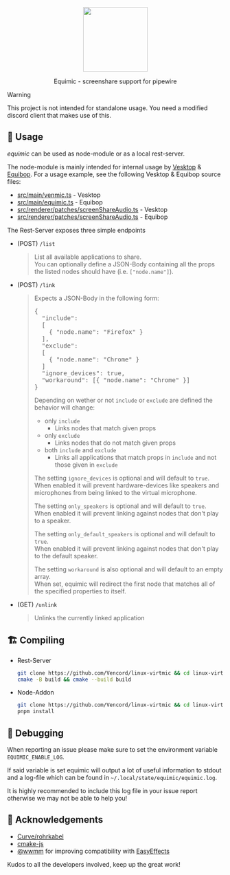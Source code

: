 <div align="center">

<img src="https://avatars.githubusercontent.com/u/150590884" width="150">

<br/>

Equimic - screenshare support for pipewire

</div>

> [!WARNING]  
> This project is not intended for standalone usage. You need a modified discord client that makes use of this.

## 📖 Usage

_equimic_ can be used as node-module or as a local rest-server.

The node-module is mainly intended for internal usage by [Vesktop](https://github.com/Vencord/Vesktop) & [Equibop](https://github.com/Equicord/Equibop).
For a usage example, see the following Vesktop & Equibop source files:
- [src/main/venmic.ts](https://github.com/Vencord/Vesktop/blob/main/src/main/venmic.ts) - Vesktop
- [src/main/equimic.ts](https://github.com/Equicord/Equibop/blob/main/src/main/equimic.ts) - Equibop
- [src/renderer/patches/screenShareAudio.ts](https://github.com/Vencord/Vesktop/blob/main/src/renderer/patches/screenShareAudio.ts) - Vesktop
- [src/renderer/patches/screenShareAudio.ts](https://github.com/Equicord/Equibop/blob/main/src/renderer/patches/screenShareAudio.ts) - Equibop

The Rest-Server exposes three simple endpoints
* (POST) `/list`
  > List all available applications to share.  
  > You can optionally define a JSON-Body containing all the props the listed nodes should have (i.e. `["node.name"]`).

* (POST) `/link`  
  <blockquote>
  Expects a JSON-Body in the following form:
  <pre lang="json">
  {
    "include": 
    [
      { "node.name": "Firefox" }
    ],
    "exclude":
    [
      { "node.name": "Chrome" }
    ]
    "ignore_devices": true,
    "workaround": [{ "node.name": "Chrome" }]
  }
  </pre>

  Depending on wether or not `include` or `exclude` are defined the behavior will change:

  * only `include`
    * Links nodes that match given props
  * only `exclude`
    * Links nodes that do not match given props
  * both `include` and `exclude`
    * Links all applications that match props in `include` and not those given in `exclude`

  The setting `ignore_devices` is optional and will default to `true`.  
  When enabled it will prevent hardware-devices like speakers and microphones from being linked to the virtual microphone.

  The setting `only_speakers` is optional and will default to `true`.  
  When enabled it will prevent linking against nodes that don't play to a speaker.

  The setting `only_default_speakers` is optional and will default to `true`.  
  When enabled it will prevent linking against nodes that don't play to the default speaker.

  The setting `workaround` is also optional and will default to an empty array.  
  When set, equimic will redirect the first node that matches all of the specified properties to itself.
  </blockquote>

* (GET) `/unlink`
  > Unlinks the currently linked application

## 🏗️ Compiling

* Rest-Server
    ```bash
    git clone https://github.com/Vencord/linux-virtmic && cd linux-virtmic
    cmake -B build && cmake --build build
    ```

* Node-Addon
    ```bash
    git clone https://github.com/Vencord/linux-virtmic && cd linux-virtmic
    pnpm install
    ```

## 🐛 Debugging

When reporting an issue please make sure to set the environment variable `EQUIMIC_ENABLE_LOG`.

If said variable is set equimic will output a lot of useful information to stdout and a log-file which can be found in `~/.local/state/equimic/equimic.log`.

It is highly recommended to include this log file in your issue report otherwise we may not be able to help you!

## 🤝 Acknowledgements

* [Curve/rohrkabel](https://github.com/Curve/rohrkabel/)
* [cmake-js](https://github.com/cmake-js/cmake-js)
* [@wwmm](https://github.com/wwmm) for improving compatibility with [EasyEffects](https://github.com/wwmm/easyeffects)

Kudos to all the developers involved, keep up the great work!
